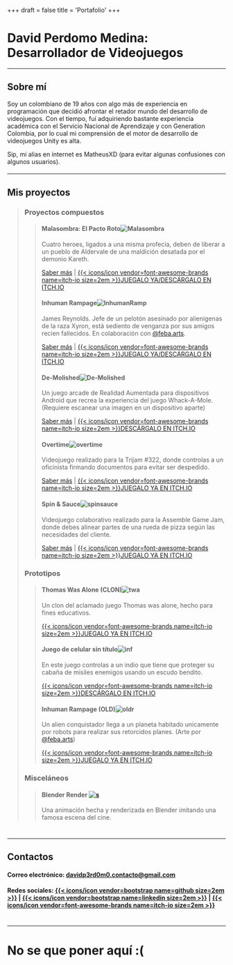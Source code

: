 +++
draft = false
title = 'Portafolio'
+++
# David Perdomo Medina: Desarrollador de Videojuegos
---------------------------
## Sobre mí
Soy un colombiano de 19 años con algo más de experiencia en programación que decidió afrontar el retador mundo del desarrollo de videojuegos. Con el tiempo, fuí adquiriendo bastante experiencia académica con el Servicio Nacional de Aprendizaje y con Generation Colombia, por lo cual mi comprensión de el motor de desarrollo de videojuegos Unity es alta.

Sip, mi alias en internet es MatheusXD (para evitar algunas confusiones con algunos usuarios).
####
---------------------------
## Mis proyectos
> ### Proyectos compuestos
>
>> #### Malasombra: El Pacto Roto![Malasombra](/images/malas.png)
>> Cuatro heroes, ligados a una misma profecía, deben de liberar a un pueblo de Aldervale de una maldición desatada por el demonio Kareth.
>>
>>[Saber más](/port/malasombra/) | [{{< icons/icon vendor=font-awesome-brands name=itch-io size=2em >}}JUEGALO YA/DESCÁRGALO EN ITCH.IO](https://leidy-301.itch.io/malasombra)
>>
>> #### Inhuman Rampage![InhumanRamp](/images/ir.png)
>> James Reynolds. Jefe de un pelotón asesinado por alienigenas de la raza Xyron, está sediento de venganza por sus amigos recien fallecidos. En colaboración con [@feba.arts](https://www.instagram.com/feba.arts/).
>>
>>[Saber más](/port/inhuman/) | [{{< icons/icon vendor=font-awesome-brands name=itch-io size=2em >}}JUEGALO YA/DESCÁRGALO EN ITCH.IO](https://matheusxde.itch.io/inhuman-rampage)
>>
>> #### De-Molished![De-Molished](/images/moles.png)
>> Un juego arcade de Realidad Aumentada para dispositivos Android que recrea la experiencia del juego Whack-A-Mole. (Requiere escanear una imagen en un dispositivo aparte)
>>
>>[Saber más](/port/demolished/) | [{{< icons/icon vendor=font-awesome-brands name=itch-io size=2em >}}DESCÁRGALO EN ITCH.IO](https://matheusxde.itch.io/de-molished)
>>
>> #### Overtime![overtime](/images/ot.png)
>> Videojuego realizado para la Trijam #322, donde controlas a un oficinista firmando documentos para evitar ser despedido.
>>
>>[Saber más](/port/overtime/) | [{{< icons/icon vendor=font-awesome-brands name=itch-io size=2em >}}JUEGALO YA EN ITCH.IO](https://matheusxde.itch.io/overtime) 
>>
>> #### Spin & Sauce![spinsauce](/images/spin.png)
>> Videojuego colaborativo realizado para la Assemble Game Jam, donde debes alinear partes de una rueda de pizza según las necesidades del cliente.
>>
>>[Saber más](/port/spinsauce/) | [{{< icons/icon vendor=font-awesome-brands name=itch-io size=2em >}}JUEGALO YA EN ITCH.IO](https://vmike80.itch.io/spinsauce) 
>
> ### Prototipos
>> #### Thomas Was Alone (CLON)![twa](/images/twa.png)
>> Un clon del aclamado juego Thomas was alone, hecho para fines educativos.
>>
>>[{{< icons/icon vendor=font-awesome-brands name=itch-io size=2em >}}JUEGALO YA EN ITCH.IO](https://matheusxde.itch.io/not-thomas-was-alone) 
>>
>> #### Juego de celular sin título![inf](/images/ind.png)
>> En este juego controlas a un indio que tiene que proteger su cabaña de misiles enemigos usando un escudo bendito.
>>
>>[{{< icons/icon vendor=font-awesome-brands name=itch-io size=2em >}}DESCÁRGALO EN ITCH.IO](https://matheusxde.itch.io/de-molished)
>>
>> #### Inhuman Rampage (OLD)![oldr](/images/oldir.png)
>>Un alien conquistador llega a un planeta habitado unicamente por robots para realizar sus retorcidos planes. (Arte por [@feba.arts](https://www.instagram.com/feba.arts/))
>>
>> [{{< icons/icon vendor=font-awesome-brands name=itch-io size=2em >}}JUEGALO YA EN ITCH.IO](https://matheusxde.itch.io/inhuman-rampage-old) 
>
> ### Misceláneos
>>#### Blender Render [![s](https://markdown-videos-api.jorgenkh.no/url?url=https%3A%2F%2Fyoutu.be%2FNH--nnL52kk)](https://youtu.be/NH--nnL52kk)
>>Una animación hecha y renderizada en Blender imitando una famosa escena del cine.
# 
---------------------------
## Contactos
#### Correo electrónico: davidp3rd0m0.contacto@gmail.com
#### Redes sociales: [{{< icons/icon vendor=bootstrap name=github size=2em >}}](https://github.com/MatheusXDe) | [{{< icons/icon vendor=bootstrap name=linkedin size=2em >}}](https://www.linkedin.com/in/david-perdomo-medina-video-game-developer/) | [{{< icons/icon vendor=font-awesome-brands name=itch-io size=2em >}}](https://matheusxde.itch.io/)
# 
---------------------------
# No se que poner aquí :(